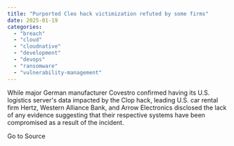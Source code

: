 ```yaml
---
title: "Purported Cleo hack victimization refuted by some firms"
date: 2025-01-19
categories: 
  - "breach"
  - "cloud"
  - "cloudnative"
  - "development"
  - "devops"
  - "ransomware"
  - "vulnerability-management"
---
```


While major German manufacturer Covestro confirmed having its U.S. logistics server's data impacted by the Clop hack, leading U.S. car rental firm Hertz, Western Alliance Bank, and Arrow Electronics disclosed the lack of any evidence suggesting that their respective systems have been compromised as a result of the incident.

Go to Source
